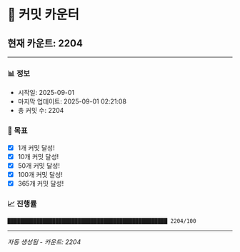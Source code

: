 # 🔢 커밋 카운터

## 현재 카운트: 2204

---

### 📊 정보
- 시작일: 2025-09-01
- 마지막 업데이트: 2025-09-01 02:21:08
- 총 커밋 수: 2204

### 🎯 목표
- [x] 1개 커밋 달성!
- [x] 10개 커밋 달성!
- [x] 50개 커밋 달성!
- [x] 100개 커밋 달성!
- [x] 365개 커밋 달성!

### 📈 진행률
```
██████████████████████████████████████████████████ 2204/100
```

---
*자동 생성됨 - 카운트: 2204*
